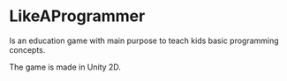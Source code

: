 # LikeAProgrammer 
Is an education game with main purpose to teach kids basic programming concepts.

The game is made in Unity 2D.
